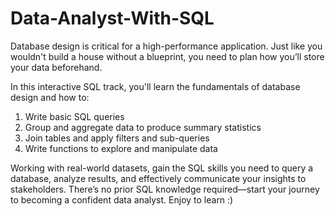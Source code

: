 # Data-Analyst-With-SQL
Database design is critical for a high-performance application. Just like you wouldn't build a house without a blueprint, you need to plan how you’ll store your data beforehand. 

In this interactive SQL track, you'll learn the fundamentals of database design and how to:

1. Write basic SQL queries
2. Group and aggregate data to produce summary statistics
3. Join tables and apply filters and sub-queries
4. Write functions to explore and manipulate data

Working with real-world datasets, gain the SQL skills you need to query a database, analyze results, and effectively communicate your insights to stakeholders. There’s no prior SQL knowledge required—start your journey to becoming a confident data analyst. Enjoy to learn :)
